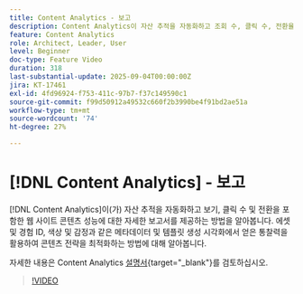 ```yaml
---
title: Content Analytics - 보고
description: Content Analytics이 자산 추적을 자동화하고 조회 수, 클릭 수, 전환율 등 웹 사이트 콘텐츠 성능에 대한 자세한 보고서를 제공하는 방법에 대해 알아봅니다.
feature: Content Analytics
role: Architect, Leader, User
level: Beginner
doc-type: Feature Video
duration: 318
last-substantial-update: 2025-09-04T00:00:00Z
jira: KT-17461
exl-id: 4fd96924-f753-411c-97b7-f37c149590c1
source-git-commit: f99d50912a49532c660f2b3990be4f91bd2ae51a
workflow-type: tm+mt
source-wordcount: '74'
ht-degree: 27%

---
```


# [!DNL Content Analytics] - 보고

[!DNL Content Analytics]이(가) 자산 추적을 자동화하고 보기, 클릭 수 및 전환을 포함한 웹 사이트 콘텐츠 성능에 대한 자세한 보고서를 제공하는 방법을 알아봅니다. 에셋 및 경험 ID, 색상 및 감정과 같은 메타데이터 및 템플릿 생성 시각화에서 얻은 통찰력을 활용하여 콘텐츠 전략을 최적화하는 방법에 대해 알아봅니다.

자세한 내용은 Content Analytics [설명서](https://experienceleague.adobe.com/ko/docs/analytics-platform/using/content-analytics/report/report){target="_blank"}를 검토하십시오.

>[!VIDEO](https://video.tv.adobe.com/v/3473037/?learn=on&enablevpops)
